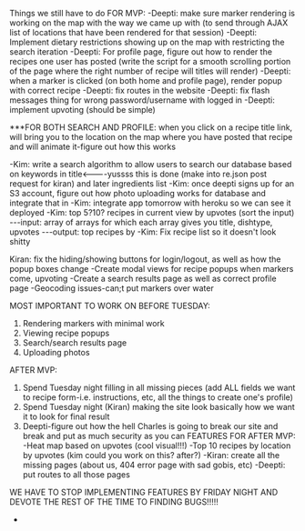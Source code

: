 
Things we still have to do FOR MVP:
-Deepti: make sure marker rendering is working on the map with the way we came up with (to send through AJAX list of locations that have been rendered for that session)
-Deepti: Implement dietary restrictions showing up on the map with restricting the search iteration
-Deepti: For profile page, figure out how to render the recipes one user has posted (write the script for a smooth scrolling portion of the page where the right number of recipe will titles will render)
-Deepti: when a marker is clicked (on both home and profile page), render popup with correct recipe
-Deepti: fix routes in the website
-Deepti: fix flash messages thing for wrong password/username with logged in
-Deepti: implement upvoting (should be simple)


***FOR BOTH SEARCH AND PROFILE: when you click on a recipe title link, will bring you to the location on the map where you have posted that recipe and will animate it-figure out how this works

-Kim: write a search algorithm to allow users to search our database based on keywords in title<----yussss this is done (make into re.json post request for kiran)
and later ingredients list
-Kim: once deepti signs up for an S3 account, figure out how photo uploading works for database and integrate that in
-Kim: integrate app tomorrow with heroku so we can see it deployed
-Kim: top 5?10? recipes in current view by upvotes (sort the input)
---input: array of arrays for which each array gives you title, dishtype, upvotes 
---output: top recipes by 
-Kim: Fix recipe list so it doesn't look shitty



Kiran: fix the hiding/showing buttons for login/logout, as well as how the popup boxes change
-Create modal views for recipe popups when markers come, upvoting
-Create a search results page as well as correct profile page
-Geocoding issues-can;t put markers over water

MOST IMPORTANT TO WORK ON BEFORE TUESDAY:
1.  Rendering markers with minimal work
2.  Viewing recipe popups
2.  Search/search results page
3.  Uploading photos


AFTER MVP:
1.  Spend Tuesday night filling in all missing pieces (add ALL fields we want to recipe form-i.e. instructions, etc, all the things to create one's profile)
2.  Spend Tuesday night (Kiran) making the site look basically how we want it to look for final result
3.  Deepti-figure out how the hell Charles is going to break our site and break and put as much security as you can
FEATURES FOR AFTER MVP:
-Heat map based on upvotes (cool visual!!!)
-Top 10 recipes by location  by upvotes (kim could you work on this? after?)
-Kiran: create all the missing pages (about us, 404 error page with sad gobis, etc)
-Deepti: put routes to all those pages


WE HAVE TO STOP IMPLEMENTING FEATURES BY FRIDAY NIGHT AND DEVOTE THE REST OF THE TIME TO FINDING BUGS!!!!!

-

